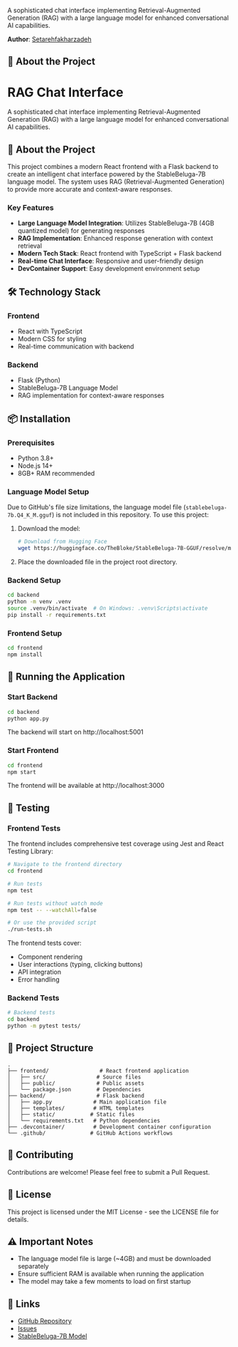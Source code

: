 A sophisticated chat interface implementing Retrieval-Augmented Generation (RAG) with a large language model for enhanced conversational AI capabilities.

**Author**: [Setarehfakharzadeh](https://github.com/Setarehfakharzadeh)

## 🤖 About the Project
# RAG Chat Interface

A sophisticated chat interface implementing Retrieval-Augmented Generation (RAG) with a large language model for enhanced conversational AI capabilities.

## 🤖 About the Project

This project combines a modern React frontend with a Flask backend to create an intelligent chat interface powered by the StableBeluga-7B language model. The system uses RAG (Retrieval-Augmented Generation) to provide more accurate and context-aware responses.

### Key Features

- **Large Language Model Integration**: Utilizes StableBeluga-7B (4GB quantized model) for generating responses
- **RAG Implementation**: Enhanced response generation with context retrieval
- **Modern Tech Stack**: React frontend with TypeScript + Flask backend
- **Real-time Chat Interface**: Responsive and user-friendly design
- **DevContainer Support**: Easy development environment setup

## 🛠️ Technology Stack

### Frontend
- React with TypeScript
- Modern CSS for styling
- Real-time communication with backend

### Backend
- Flask (Python)
- StableBeluga-7B Language Model
- RAG implementation for context-aware responses

## 📦 Installation

### Prerequisites
- Python 3.8+
- Node.js 14+
- 8GB+ RAM recommended

### Language Model Setup
Due to GitHub's file size limitations, the language model file (`stablebeluga-7b.Q4_K_M.gguf`) is not included in this repository. To use this project:

1. Download the model:
   ```bash
   # Download from Hugging Face
   wget https://huggingface.co/TheBloke/StableBeluga-7B-GGUF/resolve/main/stablebeluga-7b.Q4_K_M.gguf
   ```

2. Place the downloaded file in the project root directory.

### Backend Setup
```bash
cd backend
python -m venv .venv
source .venv/bin/activate  # On Windows: .venv\Scripts\activate
pip install -r requirements.txt
```

### Frontend Setup
```bash
cd frontend
npm install
```

## 🚀 Running the Application

### Start Backend
```bash
cd backend
python app.py
```
The backend will start on http://localhost:5001

### Start Frontend
```bash
cd frontend
npm start
```
The frontend will be available at http://localhost:3000

## 🧪 Testing

### Frontend Tests
The frontend includes comprehensive test coverage using Jest and React Testing Library:

```bash
# Navigate to the frontend directory
cd frontend

# Run tests
npm test

# Run tests without watch mode
npm test -- --watchAll=false

# Or use the provided script
./run-tests.sh
```

The frontend tests cover:
- Component rendering
- User interactions (typing, clicking buttons)
- API integration
- Error handling

### Backend Tests
```bash
# Backend tests
cd backend
python -m pytest tests/
```

## 📝 Project Structure
```
.
├── frontend/                # React frontend application
│   ├── src/                # Source files
│   ├── public/             # Public assets
│   └── package.json        # Dependencies
├── backend/                # Flask backend
│   ├── app.py             # Main application file
│   ├── templates/         # HTML templates
│   ├── static/           # Static files
│   └── requirements.txt   # Python dependencies
├── .devcontainer/         # Development container configuration
└── .github/              # GitHub Actions workflows
```

## 🤝 Contributing
Contributions are welcome! Please feel free to submit a Pull Request.

## 📄 License
This project is licensed under the MIT License - see the LICENSE file for details.

## ⚠️ Important Notes
- The language model file is large (~4GB) and must be downloaded separately
- Ensure sufficient RAM is available when running the application
- The model may take a few moments to load on first startup

## 🔗 Links
- [GitHub Repository](https://github.com/Setarehfakharzadeh/Rag-project)
- [Issues](https://github.com/Setarehfakharzadeh/Rag-project/issues)
- [StableBeluga-7B Model](https://huggingface.co/TheBloke/StableBeluga-7B-GGUF) 